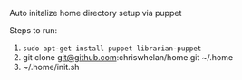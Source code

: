Auto initalize home directory setup via puppet

Steps to run:

1. `sudo apt-get install puppet librarian-puppet`
2. git clone git@github.com:chriswhelan/home.git ~/.home
3. ~/.home/init.sh
